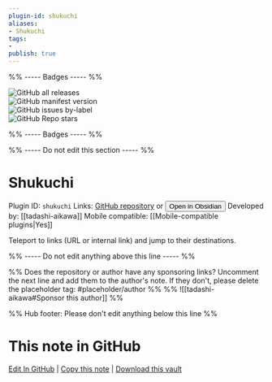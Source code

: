 ```yaml
---
plugin-id: shukuchi
aliases:
- Shukuchi
tags: 
- 
publish: true
---
```


%% ----- Badges ----- %%

![GitHub all releases](https://img.shields.io/github/downloads/tadashi-aikawa/shukuchi/total?color=573E7A&logo=github&style=for-the-badge)   
![GitHub manifest version](https://img.shields.io/github/manifest-json/v/tadashi-aikawa/shukuchi?color=573E7A&logo=github&style=for-the-badge)   
![GitHub issues by-label](https://img.shields.io/github/issues/tadashi-aikawa/shukuchi/help%20wanted?color=573E7A&logo=github&style=for-the-badge)   
![GitHub Repo stars](https://img.shields.io/github/stars/tadashi-aikawa/shukuchi?color=573E7A&logo=github&style=for-the-badge)

%% ----- Badges ----- %%

%% ----- Do not edit this section ----- %%

# Shukuchi

Plugin ID: `shukuchi`
Links: [GitHub repository](https://github.com/tadashi-aikawa/shukuchi) or [<button id=HH>Open in Obsidian</button>](obsidian://show-plugin?id=shukuchi)
Developed by: [[tadashi-aikawa]]
Mobile compatible: [[Mobile-compatible plugins|Yes]]

Teleport to links (URL or internal link) and jump to their destinations.

%% ----- Do not edit anything above this line ----- %% 

%% Does the repository or author have any sponsoring links? Uncomment the next line and add them to the author's note. If they don't, please delete the placeholder tag: #placeholder/author %%
%% ![[tadashi-aikawa#Sponsor this author]] %%

%% Hub footer: Please don't edit anything below this line %%

# This note in GitHub

<span class="git-footer">[Edit In GitHub](https://github.dev/obsidian-community/obsidian-hub/blob/main/02%20-%20Community%20Expansions/02.05%20All%20Community%20Expansions/Plugins/shukuchi.md "git-hub-edit-note") | [Copy this note](https://raw.githubusercontent.com/obsidian-community/obsidian-hub/main/02%20-%20Community%20Expansions/02.05%20All%20Community%20Expansions/Plugins/shukuchi.md "git-hub-copy-note") | [Download this vault](https://github.com/obsidian-community/obsidian-hub/archive/refs/heads/main.zip "git-hub-download-vault") </span>
